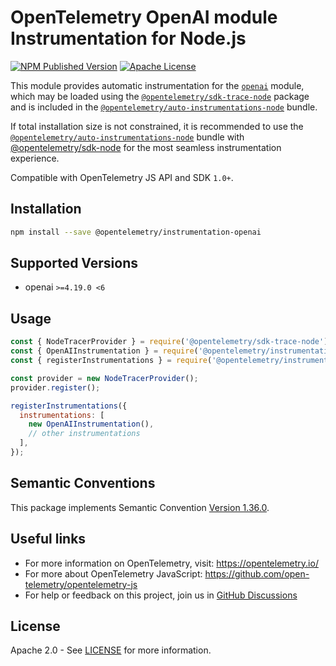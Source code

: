 # OpenTelemetry OpenAI module Instrumentation for Node.js

[![NPM Published Version][npm-img]][npm-url]
[![Apache License][license-image]][license-image]

This module provides automatic instrumentation for the [`openai`](https://www.npmjs.com/package/openai) module, which may be loaded using the [`@opentelemetry/sdk-trace-node`](https://github.com/open-telemetry/opentelemetry-js/tree/main/packages/opentelemetry-sdk-trace-node) package and is included in the [`@opentelemetry/auto-instrumentations-node`](https://www.npmjs.com/package/@opentelemetry/auto-instrumentations-node) bundle.

If total installation size is not constrained, it is recommended to use the [`@opentelemetry/auto-instrumentations-node`](https://www.npmjs.com/package/@opentelemetry/auto-instrumentations-node) bundle with [@opentelemetry/sdk-node](`https://www.npmjs.com/package/@opentelemetry/sdk-node`) for the most seamless instrumentation experience.

Compatible with OpenTelemetry JS API and SDK `1.0+`.

## Installation

```bash
npm install --save @opentelemetry/instrumentation-openai
```

## Supported Versions

- openai `>=4.19.0 <6`

## Usage

```js
const { NodeTracerProvider } = require('@opentelemetry/sdk-trace-node');
const { OpenAIInstrumentation } = require('@opentelemetry/instrumentation-openai');
const { registerInstrumentations } = require('@opentelemetry/instrumentation');

const provider = new NodeTracerProvider();
provider.register();

registerInstrumentations({
  instrumentations: [
    new OpenAIInstrumentation(),
    // other instrumentations
  ],
});
```

## Semantic Conventions

This package implements Semantic Convention [Version 1.36.0](https://github.com/open-telemetry/semantic-conventions/blob/v1.36.0/docs/README.md).

## Useful links

- For more information on OpenTelemetry, visit: <https://opentelemetry.io/>
- For more about OpenTelemetry JavaScript: <https://github.com/open-telemetry/opentelemetry-js>
- For help or feedback on this project, join us in [GitHub Discussions][discussions-url]

## License

Apache 2.0 - See [LICENSE][license-url] for more information.

[discussions-url]: https://github.com/open-telemetry/opentelemetry-js/discussions
[license-url]: https://github.com/open-telemetry/opentelemetry-js-contrib/blob/main/LICENSE
[license-image]: https://img.shields.io/badge/license-Apache_2.0-green.svg?style=flat
[npm-url]: https://www.npmjs.com/package/@opentelemetry/instrumentation-openai
[npm-img]: https://badge.fury.io/js/%40opentelemetry%2Finstrumentation-openai.svg

